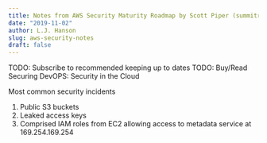 ```yaml
---
title: Notes from AWS Security Maturity Roadmap by Scott Piper (summitroute.com)
date: "2019-11-02"
author: L.J. Hanson
slug: aws-security-notes
draft: false
---
```


TODO: Subscribe to recommended keeping up to dates
TODO: Buy/Read Securing DevOPS: Security in the Cloud

Most common security incidents

1. Public S3 buckets
1. Leaked access keys
1. Comprised IAM roles from EC2 allowing access to metadata service at 169.254.169.254
